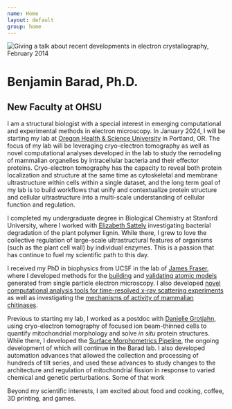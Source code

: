 ```yaml
---
name: Home
layout: default
group: home
---
```


<img src="/static/img/Giving_microed_talk.jpg" class="img-responsive center-block" alt="Giving a talk about recent developments in electron crystallography, February 2014"/>

<h1 class="text-center">Benjamin Barad, Ph.D.</h1>
<h2 class="text-center">New Faculty at OHSU</h2>

<p class="lead text-justify">
  
I am a structural biologist with a special interest in emerging computational and experimental methods in electron microscopy. In January 2024, I will be starting my lab at [Oregon Health & Science University](https://www.ohsu.edu/school-of-medicine/chemical-physiology-and-biochemistry) in Portland, OR. The focus of my lab will be leveraging cryo-electron tomography as well as novel computational analyses developed in the lab to study the remodeling of mammalian organelles by intracellular bacteria and their effector proteins. Cryo-electron tomography has the capacity to reveal both protein localization and structure at the same time as cytoskeletal and membrane ultrastructure within cells within a single dataset, and the long term goal of my lab is to build workflows that unify and contextualize protein structure and cellular ultrastructure into a multi-scale understanding of cellular function and regulation. 

I completed my undergraduate degree in Biological Chemistry at Stanford University, where I worked with [Elizabeth Sattely](http://www.stanford.edu/group/sattelygroup/cgi-bin/wordpress/) investigating bacterial degradation of the plant polymer lignin. While there, I grew to love the collective regulation of large-scale ultrastructural features of organisms (such as the plant cell wall) by individual enzymes. This is a passion that has continue to fuel my scientific path to this day.

I received my PhD in biophysics from UCSF in the lab of [James Fraser](http://fraserlab.com), where I developed methods for the [building](https://elifesciences.org/articles/17219) and [validating atomic models](https://www.nature.com/articles/nmeth.3541) generated from single particle electron microscopy. I also developed [novel computational analysis tools for time-resolved x-ray scattering experiments](https://www.nature.com/articles/s41557-019-0329-3) as well as investigating the [mechanisms of activity of mammalian chitinases](https://onlinelibrary.wiley.com/doi/10.1002/pro.3822).  

Previous to starting my lab, I worked as a postdoc with [Danielle Grotjahn](https://www.scripps.edu/faculty/grotjahn/), using cryo-electron tomography of focused ion beam-thinned cells to quantify mitochondrial morphology and solve _in situ_ protein structures. While there, I developed the [Surface Morphometrics Pipeline](https://github.com/GrotjahnLab/surface_morphometrics), the ongoing development of which will continue in the Barad lab. I also developed automation advances that allowed the collection and processing of hundreds of tilt series, and used these advances to study changes to the architecture and regulation of mitochondrial fission in response to varied chemical and genetic perturbations. Some of that work 

</p>





Beyond my scientific interests, I am excited about food and cooking, coffee, 3D printing, and games. 
</p>
